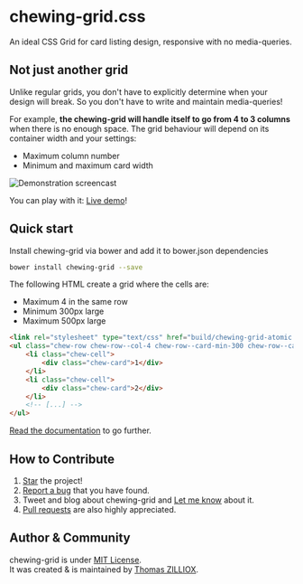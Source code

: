 chewing-grid.css
======

An ideal CSS Grid for card listing design, responsive with no media-queries. 


Not just another grid
-------

Unlike regular grids, you don't have to explicitly determine when your design will break.
So you don't have to write and maintain media-queries!

For example, **the chewing-grid will handle itself to go from 4 to 3 columns** when there is no enough space.
The grid behaviour will depend on its container width and your settings:

 * Maximum column number
 * Minimum and maximum card width

![Demonstration screencast](http://tzi.github.io/chewing-grid.css/demo.gif)

You can play with it: [Live demo](http://tzi.github.io/chewing-grid.css)!

 
Quick start
-------

Install chewing-grid via bower and add it to bower.json dependencies

```sh
bower install chewing-grid --save
``` 

The following HTML create a grid where the cells are:

 * Maximum 4 in the same row
 * Minimum 300px large
 * Maximum 500px large

```html
<link rel="stylesheet" type="text/css" href="build/chewing-grid-atomic.css"/>
<ul class="chew-row chew-row--col-4 chew-row--card-min-300 chew-row--card-min-500">
    <li class="chew-cell">
        <div class="chew-card">1</div>
    </li>
    <li class="chew-cell">
        <div class="chew-card">2</div>
    </li>
    <!-- [...] -->
</ul>
```

[Read the documentation](https://github.com/tzi/chewing-grid.css/blob/master/DOCUMENTATION.md) to go further.


How to Contribute
--------

1. [Star](https://github.com/tzi/chewing-grid.css/stargazers) the project!
2. [Report a bug](https://github.com/tzi/chewing-grid.css/issues/new) that you have found.
3. Tweet and blog about chewing-grid and [Let me know](https://twitter.com/iamtzi) about it.
4. [Pull requests](https://github.com/tzi/chewing-grid/blob/master/CONTRIBUTING.md) are also highly appreciated.


Author & Community
--------

chewing-grid is under [MIT License](http://tzi.mit-license.org/).<br>
It was created & is maintained by [Thomas ZILLIOX](http://tzi.fr).